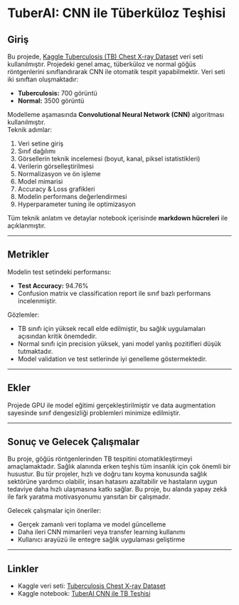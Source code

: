 # TuberAI: CNN ile Tüberküloz Teşhisi

## Giriş
Bu projede, [Kaggle Tuberculosis (TB) Chest X-ray Dataset](https://www.kaggle.com/datasets/tawsifurrahman/tuberculosis-tb-chest-xray-dataset) veri seti kullanılmıştır. Projedeki genel amaç, tüberküloz ve normal göğüs röntgenlerini sınıflandırarak CNN ile otomatik tespit yapabilmektir. Veri seti iki sınıftan oluşmaktadır:

- **Tuberculosis:** 700 görüntü  
- **Normal:** 3500 görüntü  

Modelleme aşamasında **Convolutional Neural Network (CNN)** algoritması kullanılmıştır.  
Teknik adımlar:

1. Veri setine giriş
2. Sınıf dağılımı
3. Görsellerin teknik incelemesi (boyut, kanal, piksel istatistikleri)
4. Verilerin görselleştirilmesi  
5. Normalizasyon ve ön işleme
6. Model mimarisi
7. Accuracy & Loss grafikleri
8. Modelin performans değerlendirmesi 
9. Hyperparameter tuning ile optimizasyon

Tüm teknik anlatım ve detaylar notebook içerisinde **markdown hücreleri** ile açıklanmıştır.  

---

## Metrikler
Modelin test setindeki performansı:

- **Test Accuracy:** 94.76%  
- Confusion matrix ve classification report ile sınıf bazlı performans incelenmiştir.  

Gözlemler:

- TB sınıfı için yüksek recall elde edilmiştir, bu sağlık uygulamaları açısından kritik önemdedir.  
- Normal sınıfı için precision yüksek, yani model yanlış pozitifleri düşük tutmaktadır.  
- Model validation ve test setlerinde iyi genelleme göstermektedir.  

---

## Ekler
Projede GPU ile model eğitimi gerçekleştirilmiştir ve data augmentation sayesinde sınıf dengesizliği problemleri minimize edilmiştir.  

---

## Sonuç ve Gelecek Çalışmalar
Bu proje, göğüs röntgenlerinden TB tespitini otomatikleştirmeyi amaçlamaktadır. Sağlık alanında erken teşhis tüm insanlık için çok önemli bir husustur. Bu tür projeler, hızlı ve doğru tanı koyma konusunda sağlık sektörüne yardımcı olabilir, insan hatasını azaltabilir ve hastaların uygun tedaviye daha hızlı ulaşmasına katkı sağlar. Bu proje, bu alanda yapay zekâ ile fark yaratma motivasyonumu yansıtan bir çalışmadır.

Gelecek çalışmalar için öneriler:

- Gerçek zamanlı veri toplama ve model güncelleme  
- Daha ileri CNN mimarileri veya transfer learning kullanımı  
- Kullanıcı arayüzü ile entegre sağlık uygulaması geliştirme  

---

## Linkler
- Kaggle veri seti: [Tuberculosis Chest X-ray Dataset](https://www.kaggle.com/datasets/tawsifurrahman/tuberculosis-tb-chest-xray-dataset)  
- Kaggle notebook: [TuberAI CNN ile TB Teşhisi](https://www.kaggle.com/code/ceydaadigzel/tuberai-cnn-ile-t-berk-loz-te-hisi?scriptVersionId=264216713)  

